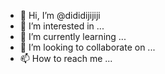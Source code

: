 - 👋 Hi, I’m @dididijijiji
- 👀 I’m interested in ...
- 🌱 I’m currently learning ...
- 💞️ I’m looking to collaborate on ...
- 📫 How to reach me ...

<!---
dididijijiji/dididijijiji is a ✨ special ✨ repository because its `README.md` (this file) appears on your GitHub profile.
You can click the Preview link to take a look at your changes.
--->
